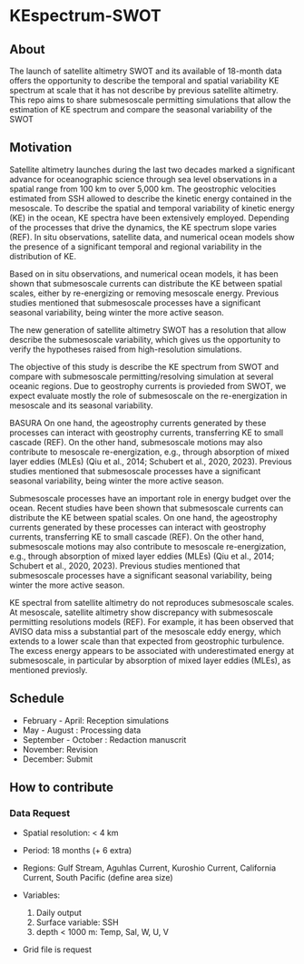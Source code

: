 # KEspectrum-SWOT
## About 
The launch of satellite altimetry SWOT and its available of 18-month data offers the opportunity to describe the temporal and spatial variability KE spectrum at scale that it has not describe by previous satellite altimetry. This repo aims to share submesoscale  permitting simulations that allow  the estimation of KE spectrum  and compare the seasonal variability of the SWOT 

## Motivation
Satellite altimetry launches during the last two decades marked a significant advance for oceanographic science through sea level observations in a spatial range from 100 km to over 5,000 km. The geostrophic velocities estimated from SSH allowed  to describe the kinetic energy contained in the mesoscale.  To describe the spatial and temporal variability of kinetic energy (KE) in the ocean, KE spectra have been extensively employed.  Depending of the processes that drive the dynamics, the KE spectrum slope varies (REF). In situ observations, satellite data, and numerical ocean models show the presence of a significant temporal and regional variability in the distribution of KE. 

Based on in situ observations, and numerical ocean models, it has been shown that submesoscale currents can distribute the KE between spatial scales, either by re-energizing or removing mesoscale energy. Previous studies mentioned that submesoscale processes have a significant seasonal variability, being winter the more active season.

The new generation of satellite altimetry SWOT has a resolution that allow describe the submesoscale variability, which gives us the opportunity to verify the hypotheses raised from high-resolution simulations.

The objective of this study is describe the KE spectrum from SWOT and compare with submesoscale permitting/resolving simulation at several oceanic regions. Due to geostrophy currents is provieded from SWOT, we expect evaluate mostly the role of submesoscale on the re-energization in mesoscale and its seasonal variability.


BASURA
On one hand, the ageostrophy currents generated by these processes can interact with geostrophy currents, transferring KE to small cascade (REF). On the other hand, submesoscale motions may also contribute to mesoscale re-energization, e.g., through absorption of mixed layer eddies (MLEs) (Qiu et al., 2014; Schubert et al., 2020, 2023).  Previous studies mentioned that submesoscale processes have a significant seasonal variability, being winter the more active season.




Submesoscale processes have an important role in  energy budget over the ocean. Recent studies have been shown that submesoscale currents can distribute the KE between spatial scales. On one hand, the ageostrophy currents generated by these processes can interact with geostrophy currents, transferring KE to small cascade (REF). On the other hand, submesoscale motions may also contribute to mesoscale re-energization, e.g., through absorption of mixed layer eddies (MLEs) (Qiu et al., 2014; Schubert et al., 2020, 2023).  Previous studies mentioned that submesoscale processes have a significant seasonal variability, being winter the more active season.

KE spectral from satellite altimetry do not  reproduces submesoscale scales. At mesoscale, satellite altimetry show discrepancy with submesoscale permitting resolutions models (REF). For example, it has been observed that AVISO data miss a substantial part of the mesoscale eddy energy, which extends to a lower scale than that expected from geostrophic turbulence. The excess energy appears to be associated with underestimated energy at submesoscale, in particular by absorption of mixed layer eddies (MLEs), as mentioned previosly.



## Schedule
* February - April: Reception simulations
* May - August : Processing data
* September - October : Redaction manuscrit
* November: Revision
* December: Submit
  
## How to contribute

### Data Request
* Spatial resolution: < 4 km
* Period: 18 months (+ 6 extra)
* Regions: Gulf Stream, Aguhlas Current, Kuroshio Current, California Current, South Pacific (define area size)
* Variables:
  1) Daily output
  2) Surface variable: SSH
  3) depth < 1000 m: Temp, Sal, W, U, V

* Grid file is request
